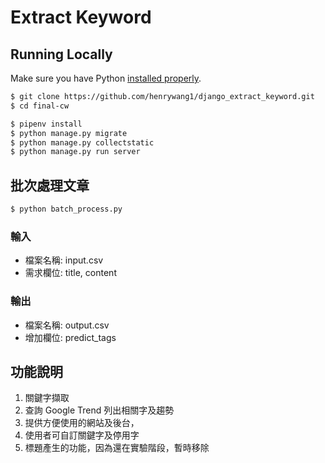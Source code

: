 # Extract Keyword

## Running Locally
Make sure you have Python [installed properly](http://install.python-guide.org). 

```sh
$ git clone https://github.com/henrywang1/django_extract_keyword.git
$ cd final-cw

$ pipenv install
$ python manage.py migrate
$ python manage.py collectstatic
$ python manage.py run server
```

## 批次處理文章
```sh
$ python batch_process.py

```
### 輸入
- 檔案名稱: input.csv
- 需求欄位: title, content

### 輸出
- 檔案名稱: output.csv
- 增加欄位: predict_tags


## 功能說明
1. 關鍵字擷取
2. 查詢 Google Trend 列出相關字及趨勢
3. 提供方便使用的網站及後台，
4. 使用者可自訂關鍵字及停用字
5. 標題產生的功能，因為還在實驗階段，暫時移除


